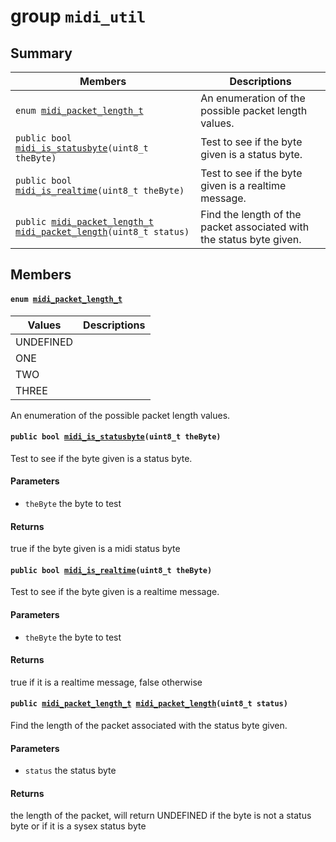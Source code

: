 # group `midi_util` 

## Summary

 Members                        | Descriptions                                
--------------------------------|---------------------------------------------
`enum `[`midi_packet_length_t`](#group__midi__util_1gae29ff56aee2b430ffe53933b97e5e79e)            | An enumeration of the possible packet length values.
`public bool `[`midi_is_statusbyte`](#group__midi__util_1ga12e3b42ff9cbb4b4f2bc455fc8743ee5)`(uint8_t theByte)`            | Test to see if the byte given is a status byte.
`public bool `[`midi_is_realtime`](#group__midi__util_1gad2f52c363e34a8000d80c983c324e2d7)`(uint8_t theByte)`            | Test to see if the byte given is a realtime message.
`public `[`midi_packet_length_t`](.build/docs/internals/undefined.md#group__midi__util_1gae29ff56aee2b430ffe53933b97e5e79e)` `[`midi_packet_length`](#group__midi__util_1gaa168b43af6ae9de0debce1625e4b8175)`(uint8_t status)`            | Find the length of the packet associated with the status byte given.

## Members

#### `enum `[`midi_packet_length_t`](#group__midi__util_1gae29ff56aee2b430ffe53933b97e5e79e) 

 Values                         | Descriptions                                
--------------------------------|---------------------------------------------
UNDEFINED            | 
ONE            | 
TWO            | 
THREE            | 

An enumeration of the possible packet length values.

#### `public bool `[`midi_is_statusbyte`](#group__midi__util_1ga12e3b42ff9cbb4b4f2bc455fc8743ee5)`(uint8_t theByte)` 

Test to see if the byte given is a status byte.

#### Parameters
* `theByte` the byte to test 

#### Returns
true if the byte given is a midi status byte

#### `public bool `[`midi_is_realtime`](#group__midi__util_1gad2f52c363e34a8000d80c983c324e2d7)`(uint8_t theByte)` 

Test to see if the byte given is a realtime message.

#### Parameters
* `theByte` the byte to test 

#### Returns
true if it is a realtime message, false otherwise

#### `public `[`midi_packet_length_t`](.build/docs/internals/undefined.md#group__midi__util_1gae29ff56aee2b430ffe53933b97e5e79e)` `[`midi_packet_length`](#group__midi__util_1gaa168b43af6ae9de0debce1625e4b8175)`(uint8_t status)` 

Find the length of the packet associated with the status byte given.

#### Parameters
* `status` the status byte 

#### Returns
the length of the packet, will return UNDEFINED if the byte is not a status byte or if it is a sysex status byte

